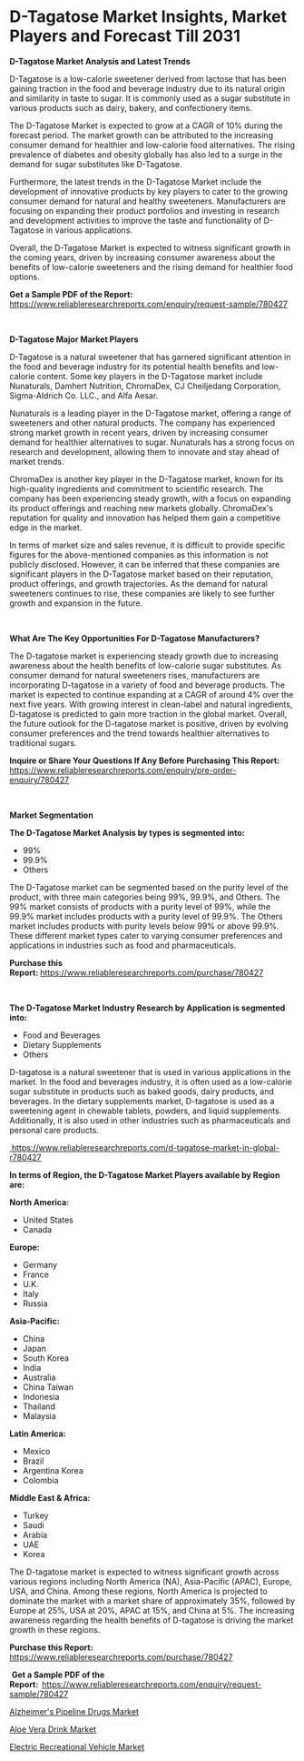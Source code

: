 <p><h1>D-Tagatose Market Insights, Market Players and Forecast Till 2031</h1></p><p><strong>D-Tagatose Market Analysis and Latest Trends</strong></p>
<p><p>D-Tagatose is a low-calorie sweetener derived from lactose that has been gaining traction in the food and beverage industry due to its natural origin and similarity in taste to sugar. It is commonly used as a sugar substitute in various products such as dairy, bakery, and confectionery items.</p><p>The D-Tagatose Market is expected to grow at a CAGR of 10% during the forecast period. The market growth can be attributed to the increasing consumer demand for healthier and low-calorie food alternatives. The rising prevalence of diabetes and obesity globally has also led to a surge in the demand for sugar substitutes like D-Tagatose.</p><p>Furthermore, the latest trends in the D-Tagatose Market include the development of innovative products by key players to cater to the growing consumer demand for natural and healthy sweeteners. Manufacturers are focusing on expanding their product portfolios and investing in research and development activities to improve the taste and functionality of D-Tagatose in various applications.</p><p>Overall, the D-Tagatose Market is expected to witness significant growth in the coming years, driven by increasing consumer awareness about the benefits of low-calorie sweeteners and the rising demand for healthier food options.</p></p>
<p><strong>Get a Sample PDF of the Report:&nbsp;</strong> <a href="https://www.reliableresearchreports.com/enquiry/request-sample/780427">https://www.reliableresearchreports.com/enquiry/request-sample/780427</a></p>
<p>&nbsp;</p>
<p><strong>D-Tagatose Major Market Players</strong></p>
<p><p>D-Tagatose is a natural sweetener that has garnered significant attention in the food and beverage industry for its potential health benefits and low-calorie content. Some key players in the D-Tagatose market include Nunaturals, Damhert Nutrition, ChromaDex, CJ Cheiljedang Corporation, Sigma-Aldrich Co. LLC., and Alfa Aesar.</p><p>Nunaturals is a leading player in the D-Tagatose market, offering a range of sweeteners and other natural products. The company has experienced strong market growth in recent years, driven by increasing consumer demand for healthier alternatives to sugar. Nunaturals has a strong focus on research and development, allowing them to innovate and stay ahead of market trends.</p><p>ChromaDex is another key player in the D-Tagatose market, known for its high-quality ingredients and commitment to scientific research. The company has been experiencing steady growth, with a focus on expanding its product offerings and reaching new markets globally. ChromaDex's reputation for quality and innovation has helped them gain a competitive edge in the market.</p><p>In terms of market size and sales revenue, it is difficult to provide specific figures for the above-mentioned companies as this information is not publicly disclosed. However, it can be inferred that these companies are significant players in the D-Tagatose market based on their reputation, product offerings, and growth trajectories. As the demand for natural sweeteners continues to rise, these companies are likely to see further growth and expansion in the future.</p></p>
<p>&nbsp;</p>
<p><strong>What Are The Key Opportunities For D-Tagatose Manufacturers?</strong></p>
<p><p>The D-tagatose market is experiencing steady growth due to increasing awareness about the health benefits of low-calorie sugar substitutes. As consumer demand for natural sweeteners rises, manufacturers are incorporating D-tagatose in a variety of food and beverage products. The market is expected to continue expanding at a CAGR of around 4% over the next five years. With growing interest in clean-label and natural ingredients, D-tagatose is predicted to gain more traction in the global market. Overall, the future outlook for the D-tagatose market is positive, driven by evolving consumer preferences and the trend towards healthier alternatives to traditional sugars.</p></p>
<p><strong>Inquire or Share Your Questions If Any Before Purchasing This Report:</strong> <a href="https://www.reliableresearchreports.com/enquiry/pre-order-enquiry/780427">https://www.reliableresearchreports.com/enquiry/pre-order-enquiry/780427</a></p>
<p>&nbsp;</p>
<p><strong>Market Segmentation</strong></p>
<p><strong>The D-Tagatose Market Analysis by types is segmented into:</strong></p>
<p><ul><li>99%</li><li>99.9%</li><li>Others</li></ul></p>
<p><p>The D-Tagatose market can be segmented based on the purity level of the product, with three main categories being 99%, 99.9%, and Others. The 99% market consists of products with a purity level of 99%, while the 99.9% market includes products with a purity level of 99.9%. The Others market includes products with purity levels below 99% or above 99.9%. These different market types cater to varying consumer preferences and applications in industries such as food and pharmaceuticals.</p></p>
<p><strong>Purchase this Report:&nbsp;</strong><a href="https://www.reliableresearchreports.com/purchase/780427">https://www.reliableresearchreports.com/purchase/780427</a></p>
<p>&nbsp;</p>
<p><strong>The D-Tagatose Market Industry Research by Application is segmented into:</strong></p>
<p><ul><li>Food and Beverages</li><li>Dietary Supplements</li><li>Others</li></ul></p>
<p><p>D-tagatose is a natural sweetener that is used in various applications in the market. In the food and beverages industry, it is often used as a low-calorie sugar substitute in products such as baked goods, dairy products, and beverages. In the dietary supplements market, D-tagatose is used as a sweetening agent in chewable tablets, powders, and liquid supplements. Additionally, it is also used in other industries such as pharmaceuticals and personal care products.</p></p>
<p><a href="https://www.reliableresearchreports.com/d-tagatose-market-in-global-r780427">&nbsp;https://www.reliableresearchreports.com/d-tagatose-market-in-global-r780427</a></p>
<p><strong>In terms of Region, the D-Tagatose Market Players available by Region are:</strong></p>
<p>
    <p> <strong> North America: </strong>
        <ul>
            <li>United States</li>
            <li>Canada</li>
        </ul>
        </p> 
    <p> <strong> Europe: </strong>
        <ul>
            <li>Germany</li>
            <li>France</li>
            <li>U.K.</li>
            <li>Italy</li>
            <li>Russia</li>
        </ul>
        </p> 
    <p> <strong> Asia-Pacific: </strong>
        <ul>
            <li>China</li>
            <li>Japan</li>
            <li>South Korea</li>
            <li>India</li>
            <li>Australia</li>
            <li>China Taiwan</li>
            <li>Indonesia</li>
            <li>Thailand</li>
            <li>Malaysia</li>
        </ul>
        </p> 
    <p> <strong> Latin America: </strong>
        <ul>
            <li>Mexico</li>
            <li>Brazil</li>
            <li>Argentina Korea</li>
            <li>Colombia</li>
        </ul>
        </p> 
    <p> <strong> Middle East & Africa: </strong>
        <ul>
            <li>Turkey</li>
            <li>Saudi</li>
            <li>Arabia</li>
            <li>UAE</li>
            <li>Korea</li>
        </ul>
    </p>
    </p>
<p><p>The D-tagatose market is expected to witness significant growth across various regions including North America (NA), Asia-Pacific (APAC), Europe, USA, and China. Among these regions, North America is projected to dominate the market with a market share of approximately 35%, followed by Europe at 25%, USA at 20%, APAC at 15%, and China at 5%. The increasing awareness regarding the health benefits of D-tagatose is driving the market growth in these regions.</p></p>
<p><strong>Purchase this Report: </strong><a href="https://www.reliableresearchreports.com/purchase/780427">https://www.reliableresearchreports.com/purchase/780427</a></p>
<p>&nbsp;<strong>Get a Sample PDF of the Report:&nbsp;&nbsp;</strong><a href="https://www.reliableresearchreports.com/enquiry/request-sample/780427">https://www.reliableresearchreports.com/enquiry/request-sample/780427</a></p>
<p><strong></strong></p>
<p><p><a href="https://medium.com/@eliasman59/alzheimers-pipeline-drugs-market-global-market-insights-and-sales-trends-2024-to-2031-7f93477f1195">Alzheimer's Pipeline Drugs Market</a></p><p><a href="https://medium.com/@daveblock12/aloe-vera-drink-market-size-is-growing-at-cagr-of-11-4-5dd269b5b3f9">Aloe Vera Drink Market</a></p><p><a href="https://medium.com/@tedbrakus/electric-recreational-vehicle-market-research-report-includes-analysis-on-market-size-share-and-64f7b2cc28df">Electric Recreational Vehicle Market</a></p></p>